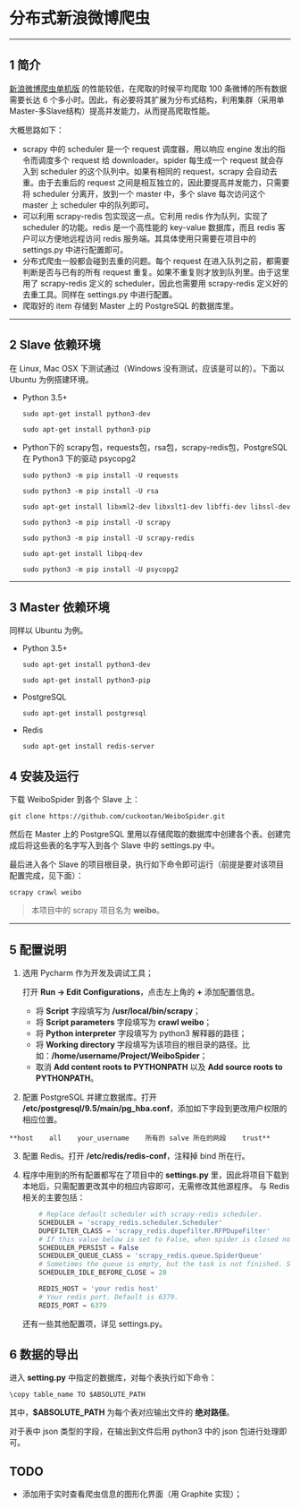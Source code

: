 # 分布式新浪微博爬虫

---

## 1 简介

[新浪微博爬虫单机版](https://github.com/cuckootan/WeiboSpider) 的性能较低，在爬取的时候平均爬取 100 条微博的所有数据需要长达 6 个多小时。因此，有必要将其扩展为分布式结构，利用集群（采用单Master-多Slave结构）提高并发能力，从而提高爬取性能。

大概思路如下：

-   scrapy 中的 scheduler 是一个 request 调度器，用以响应 engine 发出的指令而调度多个 request 给 downloader。spider 每生成一个 request 就会存入到 scheduler 的这个队列中。如果有相同的 request，scrapy 会自动去重。由于去重后的 request 之间是相互独立的，因此要提高并发能力，只需要将 scheduler 分离开，放到一个 master 中，多个 slave 每次访问这个 master 上 scheduler 中的队列即可。
-   可以利用 scrapy-redis 包实现这一点。它利用 redis 作为队列，实现了 scheduler 的功能。redis 是一个高性能的 key-value 数据库，而且 redis 客户可以方便地远程访问 redis 服务端。其具体使用只需要在项目中的 settings.py 中进行配置即可。
-   分布式爬虫一般都会碰到去重的问题。每个 request 在进入队列之前，都需要判断是否与已有的所有 request 重复。如果不重复则才放到队列里。由于这里用了 scrapy-redis 定义的 scheduler，因此也需要用 scrapy-redis 定义好的去重工具。同样在 settings.py 中进行配置。
-   爬取好的 item 存储到 Master 上的 PostgreSQL 的数据库里。

---

## 2 Slave 依赖环境

在 Linux, Mac OSX 下测试通过（Windows 没有测试，应该是可以的）。下面以 Ubuntu 为例搭建环境。

-   Python 3.5+

    `sudo apt-get install python3-dev`

    `sudo apt-get install python3-pip`
-   Python下的 scrapy包，requests包，rsa包，scrapy-redis包，PostgreSQL 在 Python3 下的驱动 psycopg2

    `sudo python3 -m pip install -U requests`

    `sudo python3 -m pip install -U rsa`

    `sudo apt-get install libxml2-dev libxslt1-dev libffi-dev libssl-dev`

    `sudo python3 -m pip install -U scrapy`

    `sudo python3 -m pip install -U scrapy-redis`

    `sudo apt-get install libpq-dev`

    `sudo python3 -m pip install -U psycopg2`

---

## 3 Master 依赖环境

同样以 Ubuntu 为例。

-   Python 3.5+

    `sudo apt-get install python3-dev`

    `sudo apt-get install python3-pip`

-   PostgreSQL

    `sudo apt-get install postgresql`

-   Redis

    `sudo apt-get install redis-server`

## 4 安装及运行

下载 WeiboSpider 到各个 Slave 上：

`git clone https://github.com/cuckootan/WeiboSpider.git`

然后在 Master 上的 PostgreSQL 里用以存储爬取的数据库中创建各个表。创建完成后将这些表的名字写入到各个 Slave 中的 settings.py 中。

最后进入各个 Slave 的项目根目录，执行如下命令即可运行（前提是要对该项目配置完成，见下面）：

`scrapy crawl weibo`

>   本项目中的 scrapy 项目名为 **weibo**。

---

## 5 配置说明

1.  选用 Pycharm 作为开发及调试工具；

    打开 **Run -> Edit Configurations**，点击左上角的 **+** 添加配置信息。

    -   将 **Script** 字段填写为 **/usr/local/bin/scrapy**；
    -   将 **Script parameters** 字段填写为 **crawl weibo**；
    -   将 **Python interpreter** 字段填写为 python3 解释器的路径；
    -   将 **Working directory** 字段填写为该项目的根目录的路径。比如：**/home/username/Project/WeiboSpider**；
    -   取消 **Add content roots to PYTHONPATH** 以及 **Add source roots to PYTHONPATH**。
2.   配置 PostgreSQL 并建立数据库。打开 **/etc/postgresql/9.5/main/pg_hba.conf**，添加如下字段到更改用户权限的相应位置。

    **host    all    your_username    所有的 salve 所在的网段    trust**
3.  配置 Redis。打开 **/etc/redis/redis-conf**，注释掉 bind 所在行。
4.  程序中用到的所有配置都写在了项目中的 **settings.py** 里，因此将项目下载到本地后，只需配置更改其中的相应内容即可，无需修改其他源程序。
    与 Redis 相关的主要包括：

    ```python
        # Replace default scheduler with scrapy-redis scheduler.
        SCHEDULER = 'scrapy_redis.scheduler.Scheduler'
        DUPEFILTER_CLASS = 'scrapy_redis.dupefilter.RFPDupeFilter'
        # If this value below is set to False, when spider is closed normally, all the data in redis will be cleared.
        SCHEDULER_PERSIST = False
        SCHEDULER_QUEUE_CLASS = 'scrapy_redis.queue.SpiderQueue'
        # Sometimes the queue is empty, but the task is not finished. So you'd better set the value below.
        SCHEDULER_IDLE_BEFORE_CLOSE = 20

        REDIS_HOST = 'your redis host'
        # Your redis port. Default is 6379.
        REDIS_PORT = 6379
    ```

    还有一些其他配置项，详见 settings.py。

## 6 数据的导出

进入 **setting.py** 中指定的数据库，对每个表执行如下命令：

`\copy table_name TO $ABSOLUTE_PATH`

其中，**$ABSOLUTE_PATH** 为每个表对应输出文件的 **绝对路径**。

对于表中 json 类型的字段，在输出到文件后用 python3 中的 json 包进行处理即可。

## TODO

-   添加用于实时查看爬虫信息的图形化界面（用 Graphite 实现）；
